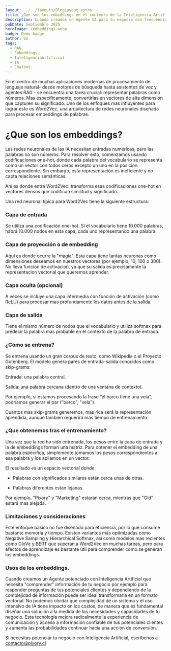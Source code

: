 ```yaml
---
layout: ../../layouts/BlogLayout.astro
title: ¿Qué son los embeddings en el contexto de la Inteligencia Artificial?
description: Cuando creamos un Agente IA para tu negocio con frecuencia transformamos tu base de conocimiento en embeddings para alimentar a la Inteligencia Artificial. Pero, ¿Qué es un embedding?
pubDate: Septiembre 2025
heroImage: /embeddings.webp
badge: Demo badge
author: Os
tags:
  - RAG
  - Embeddings
  - InteligenciaArtificial
  - IA
  - Chatbot
---
```


En el centro de muchas aplicaciones modernas de procesamiento de lenguaje natural- desde motores de búsqueda hasta asistentes de voz y agentes RAG - se encuentra una tarea crucial: representar palabras como números. Mas específicamente, convertirlas en vectores de alta dimensión que capturen su significado. Uno de los enfoques mas influyentes para lograr esto es Word2Vec, una arquitectura de redes neuronales diseñada para procesar embeddings de palabras.

# ¿Que son los embeddings?

Las redes neuronales de las IA necesitan entradas numéricas, pero las palabras no son números. Para resolver esto, comenzamos usando codificaciones one-hot, donde cada palabra del vocabulario se representa como un vector con todos ceros excepto un uno en la posición correspondiente. Sin embargo, esta representación es ineficiente y no capta relaciones semánticas.

Ahí es donde entra Word2Vec: transforma esas codificaciones one-hot en vectores densos que codifican similitud y significado.

Una red neuronal típica para Word2Vec tiene la siguiente estructura:

### Capa de entrada

Se utiliza una codificación one-hot. Si el vocabulario tiene 10.000 palabras, habrá 10.000 nodos en esta capa, cada uno representando una palabra.

### Capa de proyección o de embedding

Aquí es donde ocurre la "magia". Esta capa tiene tantas neuronas como dimensiones deseamos en nuestros vectores (por ejemplo, 10, 100 o 300). No lleva funcion de activacion, ya que su salida es precisamente la representacion vectorial que queremos aprender.

### Capa oculta (opcional)

A veces se incluye una capa intermedia con función de activación (como ReLU) para procesar mas profundamente los datos antes de la salida.

### Capa de salida

Tiene el mismo número de nodos que el vocabulario y utiliza softmax para predecir la palabra mas probable en el contexto de la palabra de entrada.

### ¿Cómo se entrena?

Se entrena usando un gran corpus de texto, como Wikipedia o el Proyecto Gutenberg. El modelo genera pares de entrada-salida conocidos como skip-grams:

Entrada: una palabra central.

Salida: una palabra cercana (dentro de una ventana de contexto).

Por ejemplo, si estamos procesando la frase “el barco tiene una vela”, podríamos generar el par ("barco", "vela").

Cuantos mas skip-grams generemos, mas rica será la representación aprendida, aunque también requerirá mas tiempo de entrenamiento.

### ¿Que obtenemos tras el entrenamiento?

Una vez que la red ha sido entrenada, los pesos entre la capa de entrada y la de embeddings  forman una matriz. Para obtener el embedding de una palabra especifica, simplemente tomamos los pesos correspondientes a esa palabra y los apilamos en un vector.

El resultado es un espacio vectorial donde:

* Palabras con significados similares están cerca unas de otras.

* Palabras diferentes están lejanas.

Por ejemplo, "Pixory" y "Marketing" estarán cerca, mientras que "Old" estará mas alejada.

### Limitaciones y consideraciones

Este enfoque básico no fue diseñado para eficiencia, por lo que consume bastante memoria y tiempo. Existen variantes más optimizadas como Negative Sampling y Hierarchical Softmax, asi como modelos mas recientes como GloVe y BERT que superan a Word2Vec en muchas tareas, pero para efectos de aprendizaje es bastante útil para comprender como se generan los embeddings.

### Usos de los embeddings.

Cuando creamos un Agente potenciado con Inteligencia Artificial que necesita "comprender" información de tu negocio por ejemplo para responder preguntas de tus potenciales clientes y dependiendo de la complejidad de información puede ser ideal transformarla en un formato vectorial. 
No podemos olvidar que complejidad de un sistema y el uso intensivo de IA tiene impacto en los costos, de manera que es fundamental diseñar una solución a la medida de las necesidades y capacidades de tu negocio.
Esta tecnología mejora radicalmente la experiencia de comunicación y acceso a información confiable de tus potenciales clientes y aumenta las probabilidades continuar hacia una acción de conversión.

Si necesitas potenciar tu negocio con Inteligencia Artificial, escríbenos a contacto@pixory.cl


